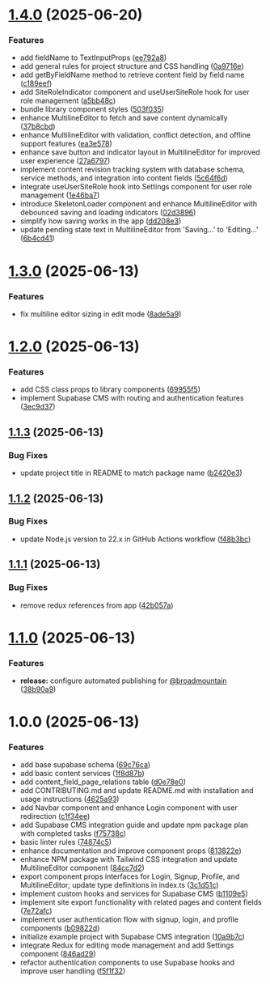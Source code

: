 # [1.4.0](https://github.com/broadmountaindigital/supabase-cms-react/compare/v1.3.0...v1.4.0) (2025-06-20)


### Features

* add fieldName to TextInputProps ([ee792a8](https://github.com/broadmountaindigital/supabase-cms-react/commit/ee792a8a14aef5f14be7e899aea1b53810ccbac9))
* add general rules for project structure and CSS handling ([0a9716e](https://github.com/broadmountaindigital/supabase-cms-react/commit/0a9716e0365f686894e94e768ea0673a8f53a7c4))
* add getByFieldName method to retrieve content field by field name ([c189eef](https://github.com/broadmountaindigital/supabase-cms-react/commit/c189eefaec8a72f748fbb09ff0e5b8ebe2f9976f))
* add SiteRoleIndicator component and useUserSiteRole hook for user role management ([a5bb48c](https://github.com/broadmountaindigital/supabase-cms-react/commit/a5bb48c7bd5b8bbd5f0496cea2b3a0621d4fa7c0))
* bundle library component styles ([503f035](https://github.com/broadmountaindigital/supabase-cms-react/commit/503f035754e8f631ce61964399a7cba677c85399))
* enhance MultilineEditor to fetch and save content dynamically ([37b8cbd](https://github.com/broadmountaindigital/supabase-cms-react/commit/37b8cbd2f7b0bd4a33d6689ceb60321f017f6e83))
* enhance MultilineEditor with validation, conflict detection, and offline support features ([ea3e578](https://github.com/broadmountaindigital/supabase-cms-react/commit/ea3e578e40694769cdc4adb31b79cb84e61c8c23))
* enhance save button and indicator layout in MultilineEditor for improved user experience ([27a6797](https://github.com/broadmountaindigital/supabase-cms-react/commit/27a679744b92048ddf958002bd7c37f8cfd15add))
* implement content revision tracking system with database schema, service methods, and integration into content fields ([5c64f6d](https://github.com/broadmountaindigital/supabase-cms-react/commit/5c64f6db8a15fa85d06248092bdf9ee04549a84c))
* integrate useUserSiteRole hook into Settings component for user role management ([1e46ba7](https://github.com/broadmountaindigital/supabase-cms-react/commit/1e46ba7aa79bacaab0f0d513b1b5c3717bf88a32))
* introduce SkeletonLoader component and enhance MultilineEditor with debounced saving and loading indicators ([02d3896](https://github.com/broadmountaindigital/supabase-cms-react/commit/02d3896138ad5629ca908926b8766208e0082ca5))
* simplify how saving works in the app ([dd208e3](https://github.com/broadmountaindigital/supabase-cms-react/commit/dd208e38f949f280d7f6dcdccafc30260e2c5c3b))
* update pending state text in MultilineEditor from 'Saving...' to 'Editing...' ([6b4cd41](https://github.com/broadmountaindigital/supabase-cms-react/commit/6b4cd417d14bfffd1dd37a07444a374f5e640d05))

# [1.3.0](https://github.com/broadmountaindigital/supabase-cms-react/compare/v1.2.0...v1.3.0) (2025-06-13)


### Features

* fix multiline editor sizing in edit mode ([8ade5a9](https://github.com/broadmountaindigital/supabase-cms-react/commit/8ade5a94ce1353b26e5181f43eb7c5fe9a4aac3c))

# [1.2.0](https://github.com/broadmountaindigital/supabase-cms-react/compare/v1.1.3...v1.2.0) (2025-06-13)


### Features

* add CSS class props to library components ([69955f5](https://github.com/broadmountaindigital/supabase-cms-react/commit/69955f58d096d121b9f679a0b051c0c2d3a9be5a))
* implement Supabase CMS with routing and authentication features ([3ec9d37](https://github.com/broadmountaindigital/supabase-cms-react/commit/3ec9d3730a8eb20f329e3cdf3341f1e56b2ea58f))

## [1.1.3](https://github.com/broadmountaindigital/supabase-cms-react/compare/v1.1.2...v1.1.3) (2025-06-13)


### Bug Fixes

* update project title in README to match package name ([b2420e3](https://github.com/broadmountaindigital/supabase-cms-react/commit/b2420e31067eb5c7b2ae83c9de6992be84381a35))

## [1.1.2](https://github.com/broadmountaindigital/a-supabase-cms/compare/v1.1.1...v1.1.2) (2025-06-13)

### Bug Fixes

- update Node.js version to 22.x in GitHub Actions workflow ([f48b3bc](https://github.com/broadmountaindigital/a-supabase-cms/commit/f48b3bc33bebf5e105a0fd0d2f1feef75bef0569))

## [1.1.1](https://github.com/broadmountaindigital/a-supabase-cms/compare/v1.1.0...v1.1.1) (2025-06-13)

### Bug Fixes

- remove redux references from app ([42b057a](https://github.com/broadmountaindigital/a-supabase-cms/commit/42b057a28f1f0699455d240689ea7b153566d906))

# [1.1.0](https://github.com/broadmountaindigital/a-supabase-cms/compare/v1.0.0...v1.1.0) (2025-06-13)

### Features

- **release:** configure automated publishing for [@broadmountain](https://github.com/broadmountain) ([38b90a9](https://github.com/broadmountaindigital/a-supabase-cms/commit/38b90a9beadea982819e555cbce4b657dd0d984c))

# 1.0.0 (2025-06-13)

### Features

- add base supabase schema ([69c76ca](https://github.com/broadmountaindigital/a-supabase-cms/commit/69c76ca9f81e237701f013816f87d448c80e6647))
- add basic content services ([1f8d87b](https://github.com/broadmountaindigital/a-supabase-cms/commit/1f8d87b678083567ad6d8bc6b24c9f6b1a5c83be))
- add content_field_page_relations table ([d0e78e0](https://github.com/broadmountaindigital/a-supabase-cms/commit/d0e78e054d36f8ea417da8200fb0d4090bedd674))
- add CONTRIBUTING.md and update README.md with installation and usage instructions ([4625a93](https://github.com/broadmountaindigital/a-supabase-cms/commit/4625a9319af21e737b1d7b7ee3c5541d392aee15))
- add Navbar component and enhance Login component with user redirection ([c1f34ee](https://github.com/broadmountaindigital/a-supabase-cms/commit/c1f34ee82ca7a809e13f759d131103493fe62572))
- add Supabase CMS integration guide and update npm package plan with completed tasks ([f75738c](https://github.com/broadmountaindigital/a-supabase-cms/commit/f75738cd24eea92a3154425f17d8c82819935092))
- basic linter rules ([74874c5](https://github.com/broadmountaindigital/a-supabase-cms/commit/74874c5d9da1f59b17991f76b663a2371cf06adb))
- enhance documentation and improve component props ([813822e](https://github.com/broadmountaindigital/a-supabase-cms/commit/813822ebff0bc81ae086bf47935c49cadcf9c7ef))
- enhance NPM package with Tailwind CSS integration and update MultilineEditor component ([84cc7d2](https://github.com/broadmountaindigital/a-supabase-cms/commit/84cc7d28871a27a9103e74edcc363a0d46cf2638))
- export component props interfaces for Login, Signup, Profile, and MultilineEditor; update type definitions in index.ts ([3c1d51c](https://github.com/broadmountaindigital/a-supabase-cms/commit/3c1d51c020b1106b6a5b6c47da177c23e64f9534))
- implement custom hooks and services for Supabase CMS ([b1109e5](https://github.com/broadmountaindigital/a-supabase-cms/commit/b1109e5b84d1ba24afdaf407fc08b8da3f38fc5d))
- implement site export functionality with related pages and content fields ([7e72afc](https://github.com/broadmountaindigital/a-supabase-cms/commit/7e72afcb9932da464a459c87e3512f4e65b79e68))
- implement user authentication flow with signup, login, and profile components ([b09822d](https://github.com/broadmountaindigital/a-supabase-cms/commit/b09822d31319783a3b3ae70657fb51f5f7df8c8d))
- initialize example project with Supabase CMS integration ([10a9b7c](https://github.com/broadmountaindigital/a-supabase-cms/commit/10a9b7c045bcf416b1da59ba4335a8325edb8979))
- integrate Redux for editing mode management and add Settings component ([846ad29](https://github.com/broadmountaindigital/a-supabase-cms/commit/846ad2975f5277f60575055aa1125bb56e491b1b))
- refactor authentication components to use Supabase hooks and improve user handling ([f5f1f32](https://github.com/broadmountaindigital/a-supabase-cms/commit/f5f1f321eb61fe05fb9027d38ce035798ae41742))
